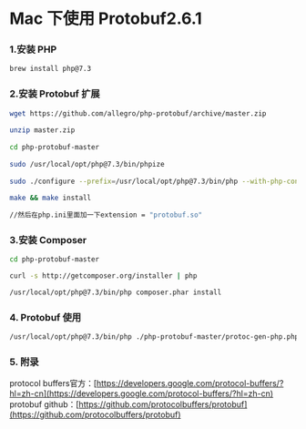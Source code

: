 # Mac 下使用 Protobuf2.6.1

### 1.安装 PHP
```bash
brew install php@7.3
```
### 2.安装 Protobuf 扩展
```bash
wget https://github.com/allegro/php-protobuf/archive/master.zip
 
unzip master.zip
 
cd php-protobuf-master
 
sudo /usr/local/opt/php@7.3/bin/phpize
 
sudo ./configure --prefix=/usr/local/opt/php@7.3/bin/php --with-php-config=/usr/local/opt/php@7.3/bin/php-config
 
make && make install
 
//然后在php.ini里面加一下extension = "protobuf.so"
```
### 3.安装 Composer
```bash
cd php-protobuf-master

curl -s http://getcomposer.org/installer | php

/usr/local/opt/php@7.3/bin/php composer.phar install
```
### 4. Protobuf 使用
```bash
/usr/local/opt/php@7.3/bin/php ./php-protobuf-master/protoc-gen-php.php test_km.proto
```
### 5. 附录
protocol buffers官方：[https://developers.google.com/protocol-buffers/?hl=zh-cn](https://developers.google.com/protocol-buffers/?hl=zh-cn)
protobuf github：[https://github.com/protocolbuffers/protobuf](https://github.com/protocolbuffers/protobuf)
